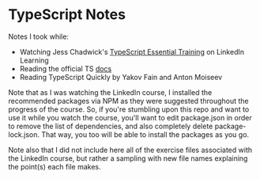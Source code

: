 # TypeScript Notes

Notes I took while:

- Watching Jess Chadwick's [TypeScript Essential Training](https://www.linkedin.com/learning/typescript-essential-training-14687057/) on LinkedIn Learning
- Reading the official TS [docs](https://www.typescriptlang.org/docs/handbook/intro.html)
- Reading TypeScript Quickly by Yakov Fain and Anton Moiseev

Note that as I was watching the LinkedIn course, I installed the recommended packages via NPM as they were suggested throughout the progress of the course. So, if you're stumbling upon this repo and want to use it while you watch the course, you'll want to edit package.json in order to remove the list of dependencies, and also completely delete package-lock.json. That way, you too will be able to install the packages as you go.

Note also that I did not include here all of the exercise files associated with the LinkedIn course, but rather a sampling with new file names explaining the point(s) each file makes.